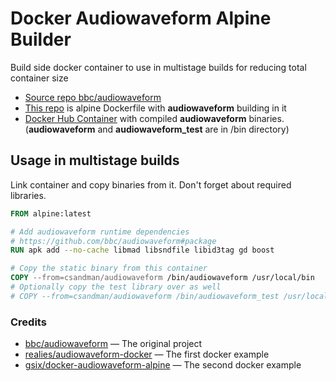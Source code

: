 # Docker Audiowaveform Alpine Builder

Build side docker container to use in multistage builds for reducing total container size

- [Source repo bbc/audiowaveform](https://github.com/bbc/audiowaveform)
- [This repo](https://github.com/csandman/audiowaveform) is alpine Dockerfile with **audiowaveform** building in it
- [Docker Hub Container](https://hub.docker.com/r/csandman/audiowaveform) with compiled **audiowaveform** binaries. (**audiowaveform** and **audiowaveform_test** are in /bin directory)

## Usage in multistage builds

Link container and copy binaries from it. Don't forget about required libraries.

```Dockerfile
FROM alpine:latest

# Add audiowaveform runtime dependencies
# https://github.com/bbc/audiowaveform#package
RUN apk add --no-cache libmad libsndfile libid3tag gd boost

# Copy the static binary from this container
COPY --from=csandman/audiowaveform /bin/audiowaveform /usr/local/bin
# Optionally copy the test library over as well
# COPY --from=csandman/audiowaveform /bin/audiowaveform_test /usr/local/bin
```

### Credits

- [bbc/audiowaveform](https://github.com/bbc/audiowaveform) — The original project
- [realies/audiowaveform-docker](https://github.com/realies/audiowaveform-docker) — The first docker example
- [gsix/docker-audiowaveform-alpine](https://github.com/gsix/docker-audiowaveform-alpine) — The second docker example